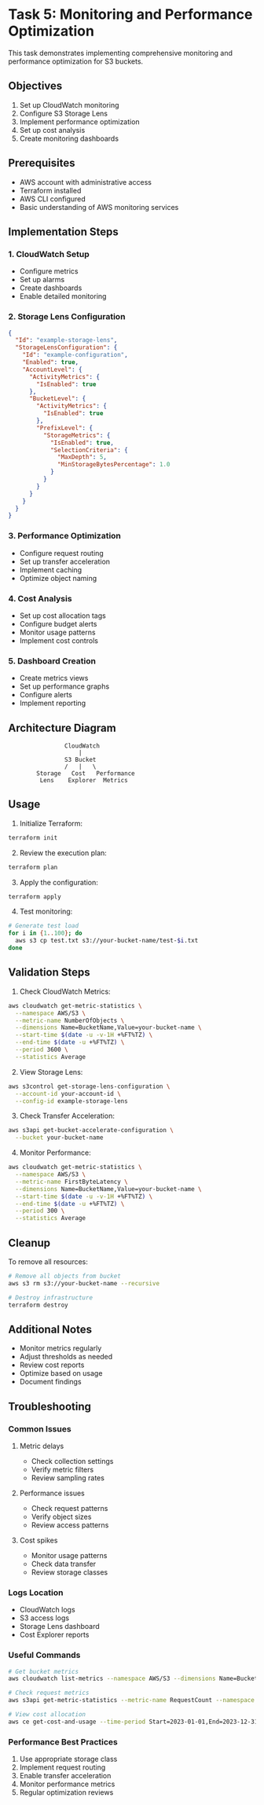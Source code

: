 # Task 5: Monitoring and Performance Optimization

This task demonstrates implementing comprehensive monitoring and performance optimization for S3 buckets.

## Objectives
1. Set up CloudWatch monitoring
2. Configure S3 Storage Lens
3. Implement performance optimization
4. Set up cost analysis
5. Create monitoring dashboards

## Prerequisites
- AWS account with administrative access
- Terraform installed
- AWS CLI configured
- Basic understanding of AWS monitoring services

## Implementation Steps

### 1. CloudWatch Setup
- Configure metrics
- Set up alarms
- Create dashboards
- Enable detailed monitoring

### 2. Storage Lens Configuration
```json
{
  "Id": "example-storage-lens",
  "StorageLensConfiguration": {
    "Id": "example-configuration",
    "Enabled": true,
    "AccountLevel": {
      "ActivityMetrics": {
        "IsEnabled": true
      },
      "BucketLevel": {
        "ActivityMetrics": {
          "IsEnabled": true
        },
        "PrefixLevel": {
          "StorageMetrics": {
            "IsEnabled": true,
            "SelectionCriteria": {
              "MaxDepth": 5,
              "MinStorageBytesPercentage": 1.0
            }
          }
        }
      }
    }
  }
}
```

### 3. Performance Optimization
- Configure request routing
- Set up transfer acceleration
- Implement caching
- Optimize object naming

### 4. Cost Analysis
- Set up cost allocation tags
- Configure budget alerts
- Monitor usage patterns
- Implement cost controls

### 5. Dashboard Creation
- Create metrics views
- Set up performance graphs
- Configure alerts
- Implement reporting

## Architecture Diagram
```
                CloudWatch
                    |
                S3 Bucket
                /   |   \
        Storage   Cost   Performance
         Lens    Explorer  Metrics
```

## Usage

1. Initialize Terraform:
```bash
terraform init
```

2. Review the execution plan:
```bash
terraform plan
```

3. Apply the configuration:
```bash
terraform apply
```

4. Test monitoring:
```bash
# Generate test load
for i in {1..100}; do
  aws s3 cp test.txt s3://your-bucket-name/test-$i.txt
done
```

## Validation Steps

1. Check CloudWatch Metrics:
```bash
aws cloudwatch get-metric-statistics \
  --namespace AWS/S3 \
  --metric-name NumberOfObjects \
  --dimensions Name=BucketName,Value=your-bucket-name \
  --start-time $(date -u -v-1H +%FT%TZ) \
  --end-time $(date -u +%FT%TZ) \
  --period 3600 \
  --statistics Average
```

2. View Storage Lens:
```bash
aws s3control get-storage-lens-configuration \
  --account-id your-account-id \
  --config-id example-storage-lens
```

3. Check Transfer Acceleration:
```bash
aws s3api get-bucket-accelerate-configuration \
  --bucket your-bucket-name
```

4. Monitor Performance:
```bash
aws cloudwatch get-metric-statistics \
  --namespace AWS/S3 \
  --metric-name FirstByteLatency \
  --dimensions Name=BucketName,Value=your-bucket-name \
  --start-time $(date -u -v-1H +%FT%TZ) \
  --end-time $(date -u +%FT%TZ) \
  --period 300 \
  --statistics Average
```

## Cleanup

To remove all resources:
```bash
# Remove all objects from bucket
aws s3 rm s3://your-bucket-name --recursive

# Destroy infrastructure
terraform destroy
```

## Additional Notes
- Monitor metrics regularly
- Adjust thresholds as needed
- Review cost reports
- Optimize based on usage
- Document findings

## Troubleshooting

### Common Issues
1. Metric delays
   - Check collection settings
   - Verify metric filters
   - Review sampling rates

2. Performance issues
   - Check request patterns
   - Verify object sizes
   - Review access patterns

3. Cost spikes
   - Monitor usage patterns
   - Check data transfer
   - Review storage classes

### Logs Location
- CloudWatch logs
- S3 access logs
- Storage Lens dashboard
- Cost Explorer reports

### Useful Commands
```bash
# Get bucket metrics
aws cloudwatch list-metrics --namespace AWS/S3 --dimensions Name=BucketName,Value=your-bucket-name

# Check request metrics
aws s3api get-metric-statistics --metric-name RequestCount --namespace AWS/S3

# View cost allocation
aws ce get-cost-and-usage --time-period Start=2023-01-01,End=2023-12-31 --granularity MONTHLY --metrics "BlendedCost" "UnblendedCost" "UsageQuantity"
```

### Performance Best Practices
1. Use appropriate storage class
2. Implement request routing
3. Enable transfer acceleration
4. Monitor performance metrics
5. Regular optimization reviews 